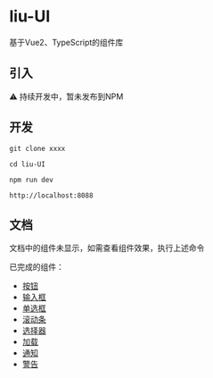 # liu-UI

基于Vue2、TypeScript的组件库

## 引入

 ⚠️ 持续开发中，暂未发布到NPM

## 开发

 `git clone xxxx`

 `cd liu-UI`

 `npm run dev`
 
 `http://localhost:8088`
 
## 文档

文档中的组件未显示，如需查看组件效果，执行上述命令

已完成的组件：

* [按钮](./examples/docs/button.md)
* [输入框](./examples/docs/input.md)
* [单选框](./examples/docs/radio.md)
* [滚动条](./examples/docs/scrollbar.md)
* [选择器](./examples/docs/select.md)
* [加载](./examples/docs/loading.md)
* [通知](./examples/docs/notification.md)
* [警告](./examples/docs/alert.md)
